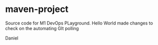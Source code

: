 # maven-project
Source code for M1 DevOps PLayground.
Hello World
made changes to check on the automating GIt polling

Daniel
